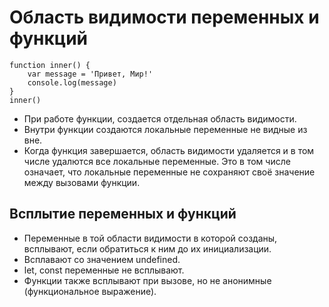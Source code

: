 # Область видимости переменных и функций

    function inner() {
        var message = 'Привет, Мир!'
        console.log(message)
    }
    inner()

* При работе функции, создается отдельная область видимости.
* Внутри функции создаются локальные переменные не видные из вне.
* Когда функция завершается, область видимости удаляется и в том числе удалются все локальные переменные. Это в том числе означает, что локальные переменные не сохраняют своё значение между вызовами функции.

## Всплытие переменных и функций
* Переменные в той области видимости в которой созданы, всплывают, если обратиться к ним до их инициализации.
* Всплавают со значением undefined.
* let, const переменные не всплывают.
* Функции также всплывают при вызове, но не анонимные (функциональное выражение).